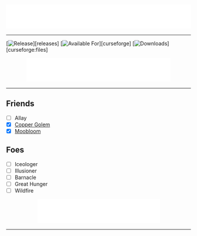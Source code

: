 <p align="center">
  <img src="/.github/assets/title.svg?raw=true" height="65" title="FRIENDS & FOES">
</p>

---

[![Release](https://img.shields.io/github/v/release/faboslav/friends-and-foes?style=for-the-badge&include_prereleases&sort=semver)][releases]
[![Available For](https://img.shields.io/badge/dynamic/json?label=Available%20For&style=for-the-badge&color=34aa2f&query=gameVersionLatestFiles%5B0%5D.gameVersion&url=https%3A%2F%2Faddons-ecs.forgesvc.net%2Fapi%2Fv2%2Faddon%2F538660)][curseforge]
[![Downloads](https://img.shields.io/badge/dynamic/json?label=Downloads&style=for-the-badge&color=f16436&query=downloadCount&url=https%3A%2F%2Faddons-ecs.forgesvc.net%2Fapi%2Fv2%2Faddon%2F538660)][curseforge:files]

<p align="center">
  <img src="/.github/assets/roadmap.svg?raw=true" height="65" title="Roadmap">
</p>

---

## Friends

- [ ] Allay
- [x] [Copper Golem](https://github.com/Faboslav/friends-and-foes/wiki/Copper-Golem)
- [x] [Moobloom](https://github.com/Faboslav/friends-and-foes/wiki/Moobloom)

## Foes
- [ ] Iceologer
- [ ] Illusioner
- [ ] Barnacle
- [ ] Great Hunger
- [ ] Wildfire

<p align="center">
  <img src="/.github/assets/socials.svg?raw=true" height="65" title="Socials">
</p>

---